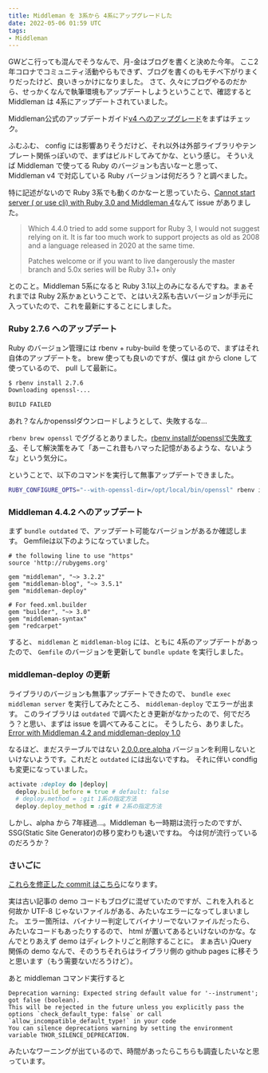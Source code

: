 ```yaml
---
title: Middleman を 3系から 4系にアップグレードした
date: 2022-05-06 01:59 UTC
tags: 
- Middleman
---
```


GWどこ行っても混んでそうなんで、月-金はブログを書くと決めた今年。
ここ2年コロナでコミュニティ活動やらもできず、ブログを書くのもモチベ下がりまくりだったけど、良いきっかけになりました。
さて、久々にブログやるのだから、せっかくなんで執筆環境もアップデートしようということで、確認すると Middleman は 4系にアップデートされていました。

Middleman公式のアップデートガイド[v4 へのアップグレード](https://middlemanapp.com/jp/basics/upgrade-v4/)をまずはチェック。

ふむふむ、 config には影響ありそうだけど、それ以外は外部ライブラリやテンプレート関係っぽいので、まずはビルドしてみてかな、という感じ。
そういえば Middleman で使ってる Ruby のバージョンも古いなーと思って、 Middleman v4 で対応している Ruby バージョンは何だろう？と調べました。

特に記述がないので Ruby 3系でも動くのかなーと思っていたら、[Cannot start server ( or use cli) with Ruby 3.0 and Middleman 4](https://github.com/middleman/middleman/issues/2539)なんて issue がありました。

> Which 4.4.0 tried to add some support for Ruby 3, I would not suggest relying on it. It is far too much work to support projects as old as 2008 and a language released in 2020 at the same time.
>
> Patches welcome or if you want to live dangerously the master branch and 5.0x series will be Ruby 3.1+ only

とのこと。Middleman 5系になると Ruby 3.1以上のみになるんですね。まぁそれまでは Ruby 2系かぁということで、とはいえ2系も古いバージョンが手元に入っていたので、これを最新にすることにしました。

### Ruby 2.7.6 へのアップデート

Ruby のバージョン管理には rbenv + ruby-build を使っているので、まずはそれ自体のアップデートを。
brew 使っても良いのですが、僕は git から clone して使っているので、 pull して最新に。

```bash
$ rbenv install 2.7.6
Downloading openssl-...

BUILD FAILED 
```

あれ？なんかopensslダウンロードしようとして、失敗するな...

`rbenv brew openssl` でググるとありました。[rbenv installがopensslで失敗する](https://qiita.com/kazutosato/items/9c4ff7711ca992dd67e5)、そして解決策をみて「あーこれ昔もハマった記憶があるような、ないような」という気分に。

ということで、以下のコマンドを実行して無事アップデートできました。

```bash
RUBY_CONFIGURE_OPTS="--with-openssl-dir=/opt/local/bin/openssl" rbenv install 2.7.6
```

### Middleman 4.4.2 へのアップデート

まず `bundle outdated` で、アップデート可能なバージョンがあるか確認します。
Gemfileは以下のようになっていました。

```
# the following line to use "https"
source 'http://rubygems.org'

gem "middleman", "~> 3.2.2"
gem "middleman-blog", "~> 3.5.1"
gem "middleman-deploy"

# For feed.xml.builder
gem "builder", "~> 3.0"
gem "middleman-syntax"
gem "redcarpet"
```

すると、 `middleman` と `middleman-blog` には、ともに 4系のアップデートがあったので、 `Gemfile` のバージョンを更新して `bundle update` を実行しました。

### middleman-deploy の更新

ライブラリのバージョンも無事アップデートできたので、 `bundle exec middleman server` を実行してみたところ、 `middleman-deploy` でエラーが出ます。
このライブラリは `outdated` で調べたとき更新がなかったので、何でだろう？と思い、まずは issue を調べてみることに。
そうしたら、ありました。
[Error with Middleman 4.2 and middleman-deploy 1.0](https://github.com/karlfreeman/middleman-deploy/issues/132)

なるほど、まだステーブルではない [2.0.0.pre.alpha](https://rubygems.org/gems/middleman-deploy/versions/2.0.0.pre.alpha) バージョンを利用しないといけないようです。これだと `outdated` には出ないですね。
それに伴い condfig も変更になっていました。

```ruby
activate :deploy do |deploy|
  deploy.build_before = true # default: false
  # deploy.method = :git 1系の指定方法
  deploy.deploy_method = :git # 2系の指定方法
```

しかし、alpha から 7年経過...。Middleman も一時期は流行ったのですが、SSG(Static Site Generator)の移り変わりも速いですね。
今は何が流行っているのだろうか？

### さいごに

[これらを修正した commit はこちら](https://github.com/sizuhiko/sizuhiko.github.io/commit/cbcec8474610850da2bca9f61ef46ed9b0a019ec)になります。

実は古い記事の demo コードもブログに混ぜていたのですが、これを入れると何故か UTF-8 じゃないファイルがある、みたいなエラーになってしまいました。
エラー箇所は、バイナリー判定してバイナリーでないファイルだったら、みたいなコードもあったりするので、 html が置いてあるといけないのかな。なんでとりあえず demo はディレクトリごと削除することに。
まぁ古い jQuery 関係の demo なんで、そのうちそれらはライブラリ側の github pages に移そうと思います（もう需要ないだろうけど）。

あと middleman コマンド実行すると

```
Deprecation warning: Expected string default value for '--instrument'; got false (boolean).
This will be rejected in the future unless you explicitly pass the options `check_default_type: false` or call `allow_incompatible_default_type!` in your code
You can silence deprecations warning by setting the environment variable THOR_SILENCE_DEPRECATION.
```

みたいなワーニングが出ているので、時間があったらこちらも調査したいなと思っています。
